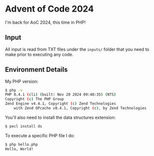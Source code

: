 # Advent of Code 2024

I'm back for AoC 2024, this time in PHP!

## Input
All input is read from TXT files under the `inputs/` folder that you need to make prior to executing any code.

## Environment Details

My PHP version:
```bash
$ php -v
PHP 8.4.1 (cli) (built: Nov 20 2024 09:48:35) (NTS)
Copyright (c) The PHP Group
Zend Engine v4.4.1, Copyright (c) Zend Technologies
    with Zend OPcache v8.4.1, Copyright (c), by Zend Technologies
```

You'll also need to install the data structures extension:
```bash
$ pecl install ds
```

To execute a specific PHP file I do:
```bash
$ php hello.php
Hello, World!
```
